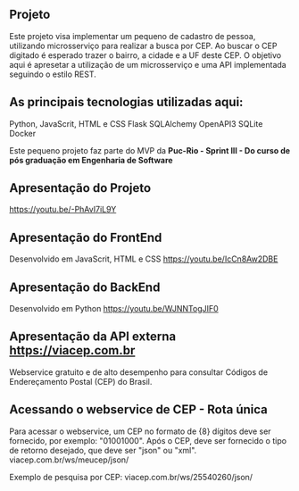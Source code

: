 ## Projeto
Este projeto visa implementar um pequeno de cadastro de pessoa, utilizando microsserviço para realizar a busca por CEP. Ao buscar o CEP digitado é esperado trazer o bairro, a cidade e a UF deste CEP. O objetivo aqui é apresetar a utilização de um microsserviço e uma API implementada seguindo o estilo REST.

## As principais tecnologias utilizadas aqui:
Python, JavaScrit, HTML e CSS
Flask
SQLAlchemy
OpenAPI3
SQLite
Docker

Este pequeno projeto faz parte do MVP da  **Puc-Rio - Sprint III  - Do curso de pós graduação em Engenharia de Software** 

## Apresentação do Projeto
https://youtu.be/-PhAvI7iL9Y

## Apresentação do FrontEnd
Desenvolvido em JavaScrit, HTML e CSS
https://youtu.be/IcCn8Aw2DBE

## Apresentação do BackEnd
Desenvolvido em Python
https://youtu.be/WJNNTogJIF0

## Apresentação da API externa https://viacep.com.br
Webservice gratuito e de alto desempenho para consultar Códigos de Endereçamento Postal (CEP) do Brasil.

## Acessando o webservice de CEP - Rota única
Para acessar o webservice, um CEP no formato de {8} dígitos deve ser fornecido, por exemplo: "01001000".
Após o CEP, deve ser fornecido o tipo de retorno desejado, que deve ser "json" ou "xml".
  viacep.com.br/ws/meucep/json/

Exemplo de pesquisa por CEP:
  viacep.com.br/ws/25540260/json/
